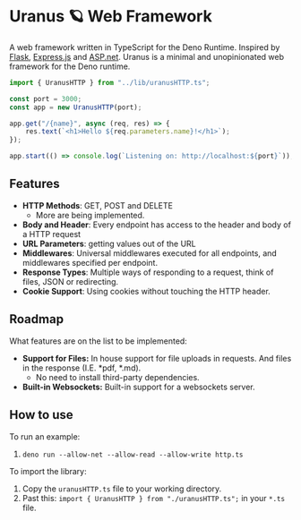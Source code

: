 # Uranus 🪐 Web Framework

A web framework written in TypeScript for the Deno Runtime. Inspired by
[Flask](https://flask.palletsprojects.com/en/2.2.x/),
[Express.js](https://expressjs.com/) and
[ASP.net](https://learn.microsoft.com/en-us/aspnet/core/fundamentals/minimal-apis?view=aspnetcore-7.0).
Uranus is a minimal and unopinionated web framework for the Deno runtime.

```typescript
import { UranusHTTP } from "../lib/uranusHTTP.ts";

const port = 3000;
const app = new UranusHTTP(port);

app.get("/{name}", async (req, res) => {
    res.text(`<h1>Hello ${req.parameters.name}!</h1>`);
});

app.start(() => console.log(`Listening on: http://localhost:${port}`));
```

## Features

- **HTTP Methods**: GET, POST and DELETE
  - More are being implemented.
- **Body and Header**: Every endpoint has access to the header and body of a
  HTTP request
- **URL Parameters**: getting values out of the URL
- **Middlewares**: Universal middlewares executed for all endpoints, and middlewares specified per endpoint.
- **Response Types**: Multiple ways of responding to a request, think of files,
  JSON or redirecting.
- **Cookie Support**: Using cookies without touching the HTTP header.

## Roadmap

What features are on the list to be implemented:

- **Support for Files:** In house support for file uploads in requests. And files in the response (I.E. *pdf, *.md).
  - No need to install third-party dependencies.
- **Built-in Websockets:** Built-in support for a websockets server.

## How to use

To run an example:

1. `deno run --allow-net --allow-read --allow-write http.ts`

To import the library:

1. Copy the `uranusHTTP.ts` file to your working directory.
2. Past this: `import { UranusHTTP } from "./uranusHTTP.ts";` in your `*.ts`
   file.
